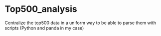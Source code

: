 # Top500_analysis
Centralize the top500 data in a uniform way to be able to parse them with scripts (Python and panda in my case)
